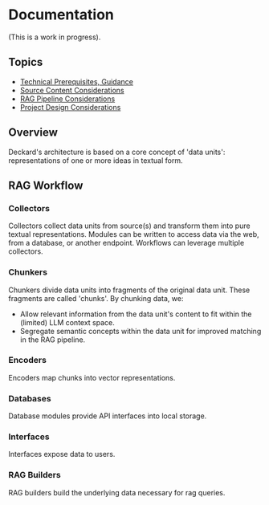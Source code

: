 # Documentation
(This is a work in progress).

## Topics
* [Technical Prerequisites, Guidance](./TECHNICAL_PREREQUISITE_GUIDANCE.md "Technical Prerequisites, Guidance")
* [Source Content Considerations](./CONTENT_CONSIDERATIONS.md "Source Content Considerations")
* [RAG Pipeline Considerations](./RAG.md "RAG Pipeline Considerations")
* [Project Design Considerations](./PROJECT_DESIGN_CONSIDERATIONS.md "Project Design Considerations")

## Overview
Deckard's architecture is based on a core concept of 'data units': representations of one or more ideas in textual form.

## RAG Workflow
### Collectors
Collectors collect data units from source(s) and transform them into pure textual representations. Modules can be written to access data via the web, from a database, or another endpoint. Workflows can leverage multiple collectors.

### Chunkers
Chunkers divide data units into fragments of the original data unit. These fragments are called 'chunks'. By chunking data, we:

* Allow relevant information from the data unit's content to fit within the (limited) LLM context space.
* Segregate semantic concepts within the data unit for improved matching in the RAG pipeline.

### Encoders
Encoders map chunks into vector representations.

### Databases
Database modules provide API interfaces into local storage.

### Interfaces
Interfaces expose data to users.

### RAG Builders
RAG builders build the underlying data necessary for rag queries.

